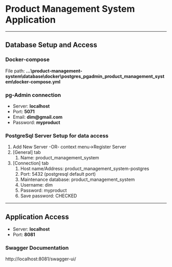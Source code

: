 # Product Management System Application

---

## Database Setup and Access

### Docker-compose
File path: __...\product-management-system\database\docker\postgres_pgadmin_product_management_system\docker-compose.yml__

### pg-Admin connection
- Server: __localhost__  
- Port: __5071__  
- Email: __dim@gmail.com__  
- Password: __myproduct__  

### PostgreSql Server Setup for data access
1. Add New Server -OR- context menu->Register Server
2. [General] tab
   1. Name: product_management_system
3. [Connection] tab
   1. Host name/Address: product_management_system-postgres
   2. Port: 5432 (postgresql default port)
   3. Maintenance database: product_management_system
   4. Username: dim
   5. Password: myproduct
   6. Save password: CHECKED

---

## Application Access
- Server: __localhost__  
- Port: __8081__  

### Swagger Documentation
http://localhost:8081/swagger-ui/